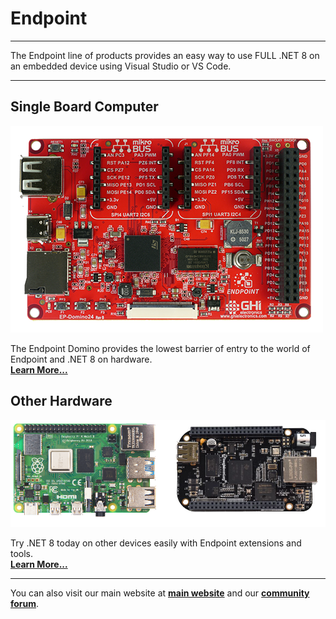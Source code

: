 # Endpoint
---
The Endpoint line of products provides an easy way to use FULL .NET 8 on an embedded device using Visual Studio or VS Code.

---
## Single Board Computer
[![Single Board Computer](images/endpoint-domino.png)](sbc.md)

The Endpoint Domino provides the lowest barrier of entry to the world of Endpoint and .NET 8 on hardware. </br> [**Learn More...**](sbc.md)

## Other Hardware
[![Single Board Computer](images/rpi_bbb.png)](other.md)

Try .NET 8 today on other devices easily with Endpoint extensions and tools. </br> [**Learn More...**](sbc.md)

---

You can also visit our main website at [**main website**](http://www.ghielectronics.com) and our  [**community forum**](https://forums.ghielectronics.com/).